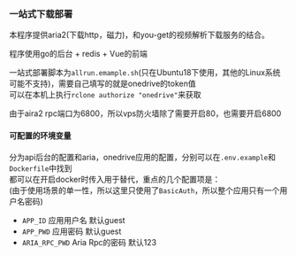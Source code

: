 ### 一站式下载部署
本程序提供aria2(下载http，磁力)，和you-get的视频解析下载服务的结合。

程序使用go的后台 + redis + Vue的前端

一站式部署脚本为`allrun.emample.sh`(只在Ubuntu18下使用，其他的Linux系统可能不支持)，需要自己填写的就是onedrive的token值  
可以在本机上执行`rclone authorize "onedrive"`来获取

由于aira2 rpc端口为6800，所以vps防火墙除了需要开启80，也需要开启6800

#### 可配置的环境变量
分为api后台的配置和aria，onedrive应用的配置，分别可以在`.env.example`和`Dockerfile`中找到  
都可以在开启docker时传入用于替代，重点的几个配置项是：  
(由于使用场景的单一性，所以这里只使用了`BasicAuth`，所以整个应用只有一个用户名密码)
- `APP_ID` 应用用户名 默认guest
- `APP_PWD` 应用密码 默认guest
- `ARIA_RPC_PWD` Aria Rpc的密码 默认123